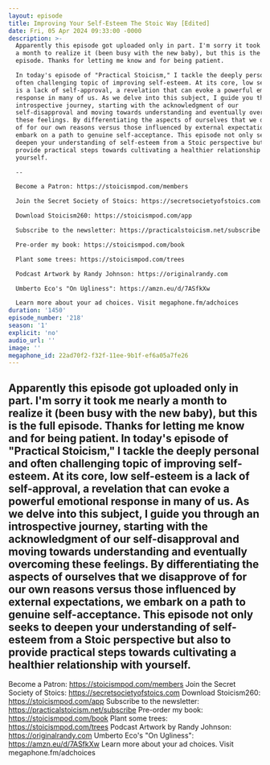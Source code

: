 ```yaml
---
layout: episode
title: Improving Your Self-Esteem The Stoic Way [Edited]
date: Fri, 05 Apr 2024 09:33:00 -0000
description: >-
  Apparently this episode got uploaded only in part. I'm sorry it took me nearly
  a month to realize it (been busy with the new baby), but this is the full
  episode. Thanks for letting me know and for being patient.

  In today's episode of "Practical Stoicism," I tackle the deeply personal and
  often challenging topic of improving self-esteem. At its core, low self-esteem
  is a lack of self-approval, a revelation that can evoke a powerful emotional
  response in many of us. As we delve into this subject, I guide you through an
  introspective journey, starting with the acknowledgment of our
  self-disapproval and moving towards understanding and eventually overcoming
  these feelings. By differentiating the aspects of ourselves that we disapprove
  of for our own reasons versus those influenced by external expectations, we
  embark on a path to genuine self-acceptance. This episode not only seeks to
  deepen your understanding of self-esteem from a Stoic perspective but also to
  provide practical steps towards cultivating a healthier relationship with
  yourself.

  --

  Become a Patron: https://stoicismpod.com/members

  Join the Secret Society of Stoics: https://secretsocietyofstoics.com

  Download Stoicism260: https://stoicismpod.com/app

  Subscribe to the newsletter: https://practicalstoicism.net/subscribe

  Pre-order my book: https://stoicismpod.com/book

  Plant some trees: https://stoicismpod.com/trees

  Podcast Artwork by Randy Johnson: https://originalrandy.com

  Umberto Eco's "On Ugliness": https://amzn.eu/d/7ASfkXw

  Learn more about your ad choices. Visit megaphone.fm/adchoices
duration: '1450'
episode_number: '218'
season: '1'
explicit: 'no'
audio_url: ''
image: ''
megaphone_id: 22ad70f2-f32f-11ee-9b1f-ef6a05a7fe26
---
```


Apparently this episode got uploaded only in part. I'm sorry it took me nearly a month to realize it (been busy with the new baby), but this is the full episode. Thanks for letting me know and for being patient.
In today's episode of "Practical Stoicism," I tackle the deeply personal and often challenging topic of improving self-esteem. At its core, low self-esteem is a lack of self-approval, a revelation that can evoke a powerful emotional response in many of us. As we delve into this subject, I guide you through an introspective journey, starting with the acknowledgment of our self-disapproval and moving towards understanding and eventually overcoming these feelings. By differentiating the aspects of ourselves that we disapprove of for our own reasons versus those influenced by external expectations, we embark on a path to genuine self-acceptance. This episode not only seeks to deepen your understanding of self-esteem from a Stoic perspective but also to provide practical steps towards cultivating a healthier relationship with yourself.
--
Become a Patron: https://stoicismpod.com/members
Join the Secret Society of Stoics: https://secretsocietyofstoics.com
Download Stoicism260: https://stoicismpod.com/app
Subscribe to the newsletter: https://practicalstoicism.net/subscribe
Pre-order my book: https://stoicismpod.com/book
Plant some trees: https://stoicismpod.com/trees
Podcast Artwork by Randy Johnson: https://originalrandy.com
Umberto Eco's "On Ugliness": https://amzn.eu/d/7ASfkXw
Learn more about your ad choices. Visit megaphone.fm/adchoices
